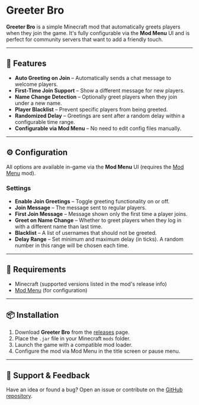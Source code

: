 # Greeter Bro

**Greeter Bro** is a simple Minecraft mod that automatically greets players when they join the game. It's fully configurable via the **Mod Menu** UI and is perfect for community servers that want to add a friendly touch.

---

## 🎉 Features

- **Auto Greeting on Join** – Automatically sends a chat message to welcome players.
- **First-Time Join Support** – Show a different message for new players.
- **Name Change Detection** – Optionally greet players when they join under a new name.
- **Player Blacklist** – Prevent specific players from being greeted.
- **Randomized Delay** – Greetings are sent after a random delay within a configurable time range.
- **Configurable via Mod Menu** – No need to edit config files manually.

---

## ⚙️ Configuration

All options are available in-game via the **Mod Menu** UI (requires the [Mod Menu](https://modrinth.com/mod/modmenu) mod).

### Settings

- **Enable Join Greetings** – Toggle greeting functionality on or off.
- **Join Message** – The message sent to regular players.
- **First Join Message** – Message shown only the first time a player joins.
- **Greet on Name Change** – Whether to greet players when they log in with a different name than last time.
- **Blacklist** – A list of usernames that should not be greeted.
- **Delay Range** – Set minimum and maximum delay (in ticks). A random number in this range will be chosen each time.

---

## 🧩 Requirements

- Minecraft (supported versions listed in the mod's release info)
- [Mod Menu](https://modrinth.com/mod/modmenu) (for configuration)

---

## 📦 Installation

1. Download **Greeter Bro** from the [releases](https://modrinth.com/mod/greeterbro/versions) page.
2. Place the `.jar` file in your Minecraft `mods` folder.
3. Launch the game with a compatible mod loader.
4. Configure the mod via Mod Menu in the title screen or pause menu.

---

## 🙋 Support & Feedback

Have an idea or found a bug? Open an issue or contribute on the [GitHub repository](https://github.com/OrdinarySMP/GreeterBro).
